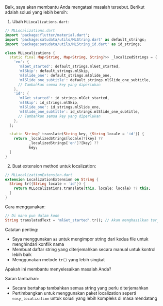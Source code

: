 Baik, saya akan membantu Anda mengatasi masalah tersebut. Berikut adalah solusi yang lebih bersih:

1. Ubah `MLLocalizations.dart`:

```dart
// MLLocalizations.dart
import 'package:flutter/material.dart';
import 'package:satudata/utils/MLString.dart' as default_strings;
import 'package:satudata/utils/MLString_id.dart' as id_strings;

class MLLocalizations {
  static final Map<String, Map<String, String?>> _localizedStrings = {
    'en': {
      'mlGet_started': default_strings.mlGet_started,
      'mlSkip': default_strings.mlSkip,
      'mlSlide_one': default_strings.mlSlide_one,
      'mlSlide_one_subtitle': default_strings.mlSlide_one_subtitle,
      // Tambahkan semua key yang diperlukan
    },
    'id': {
      'mlGet_started': id_strings.mlGet_started,
      'mlSkip': id_strings.mlSkip,
      'mlSlide_one': id_strings.mlSlide_one,
      'mlSlide_one_subtitle': id_strings.mlSlide_one_subtitle,
      // Tambahkan semua key yang diperlukan
    },
  };

  static String? translate(String key, {String locale = 'id'}) {
    return _localizedStrings[locale]?[key] ?? 
           _localizedStrings['en']?[key] ?? 
           key;
  }
}
```

2. Buat extension method untuk localization:

```dart
// MLLocalizationExtension.dart
extension LocalizationExtension on String {
  String tr({String locale = 'id'}) {
    return MLLocalizations.translate(this, locale: locale) ?? this;
  }
}
```

Cara menggunakan:
```dart
// Di mana pun dalam kode
String translatedText = 'mlGet_started'.tr(); // Akan menghasilkan terjemahan sesuai bahasa
```

Catatan penting:
- Saya menggunakan `as` untuk mengimpor string dari kedua file untuk menghindari konflik nama
- Membuat daftar string yang diterjemahkan secara manual untuk kontrol lebih baik
- Menggunakan metode `tr()` yang lebih singkat

Apakah ini membantu menyelesaikan masalah Anda?

Saran tambahan:
- Secara bertahap tambahkan semua string yang perlu diterjemahkan
- Pertimbangkan untuk menggunakan paket localization seperti `easy_localization` untuk solusi yang lebih kompleks di masa mendatang